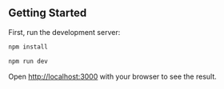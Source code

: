 
## Getting Started

First, run the development server:

```bash
npm install 

npm run dev

```

Open [http://localhost:3000](http://localhost:3000) with your browser to see the result.


